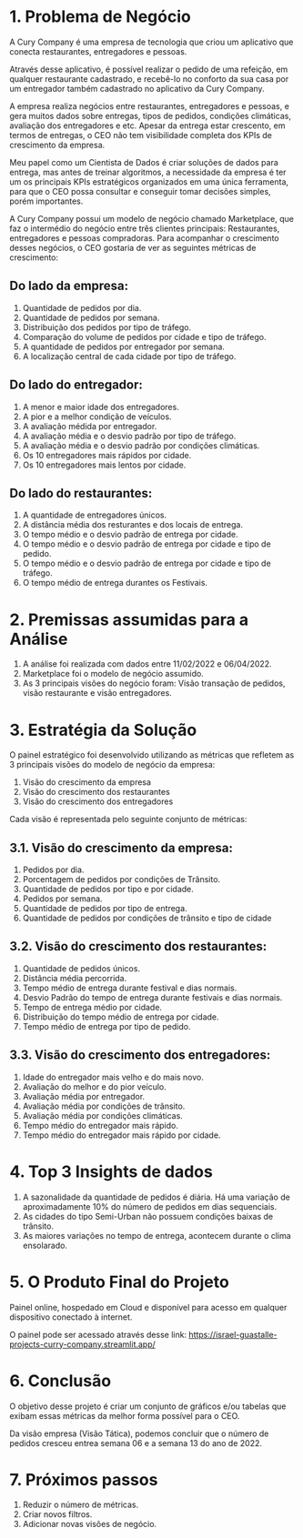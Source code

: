 # 1. Problema de Negócio

A Cury Company é uma empresa de tecnologia que criou um aplicativo que conecta restaurantes, entregadores e pessoas.

Através desse aplicativo, é possível realizar o pedido de uma refeição, em qualquer restaurante cadastrado, e recebê-lo no conforto da sua casa por um entregador também cadastrado no aplicativo da Cury Company.

A empresa realiza negócios entre restaurantes, entregadores e pessoas, e gera muitos dados sobre entregas, tipos de pedidos, condições climáticas, avaliação dos
entregadores e etc. Apesar da entrega estar crescento, em termos de entregas, o CEO não tem visibilidade completa dos KPIs de crescimento da empresa.

Meu papel como um Cientista de Dados é criar soluções de dados para entrega, mas antes de treinar algoritmos, a necessidade da empresa é ter um os
principais KPIs estratégicos organizados em uma única ferramenta, para que o CEO possa consultar e conseguir tomar decisões simples, porém importantes.

A Cury Company possui um modelo de negócio chamado Marketplace, que faz o intermédio do negócio entre três clientes principais: Restaurantes, entregadores e
pessoas compradoras. Para acompanhar o crescimento desses negócios, o CEO gostaria de ver as seguintes métricas de crescimento:

## Do lado da empresa:

1. Quantidade de pedidos por dia.
2. Quantidade de pedidos por semana.
3. Distribuição dos pedidos por tipo de tráfego.
4. Comparação do volume de pedidos por cidade e tipo de tráfego.
4. A quantidade de pedidos por entregador por semana.
5. A localização central de cada cidade por tipo de tráfego.

## Do lado do entregador:

1. A menor e maior idade dos entregadores.
2. A pior e a melhor condição de veículos.
3. A avaliação médida por entregador.
4. A avaliação média e o desvio padrão por tipo de tráfego.
5. A avaliação média e o desvio padrão por condições climáticas.
6. Os 10 entregadores mais rápidos por cidade.
7. Os 10 entregadores mais lentos por cidade.

## Do lado do restaurantes:

1. A quantidade de entregadores únicos.
2. A distância média dos resturantes e dos locais de entrega.
3. O tempo médio e o desvio padrão de entrega por cidade.
4. O tempo médio e o desvio padrão de entrega por cidade e tipo de pedido.
5. O tempo médio e o desvio padrão de entrega por cidade e tipo de tráfego.
6. O tempo médio de entrega durantes os Festivais.

# 2. Premissas assumidas para a Análise

1. A análise foi realizada com dados entre 11/02/2022 e 06/04/2022.
2. Marketplace foi o modelo de negócio assumido.
3. As 3 principais visões do negócio foram: Visão transação de pedidos, visão restaurante e visão entregadores.

# 3. Estratégia da Solução

O painel estratégico foi desenvolvido utilizando as métricas que refletem as 3 principais visões do modelo de negócio da empresa:

1. Visão do crescimento da empresa
2. Visão do crescimento dos restaurantes
3. Visão do crescimento dos entregadores

Cada visão é representada pelo seguinte conjunto de métricas:

## 3.1. Visão do crescimento da empresa:
  1. Pedidos por dia.
  2. Porcentagem de pedidos por condições de Trânsito.
  3. Quantidade de pedidos por tipo e por cidade.
  4. Pedidos por semana.
  5. Quantidade de pedidos por tipo de entrega.
  6. Quantidade de pedidos por condições de trânsito e tipo de cidade

## 3.2. Visão do crescimento dos restaurantes:
  1. Quantidade de pedidos únicos.
  2. Distância média percorrida.
  3. Tempo médio de entrega durante festival e dias normais.
  4. Desvio Padrão do tempo de entrega durante festivais e dias normais.
  5. Tempo de entrega médio por cidade.
  6. Distribuição do tempo médio de entrega por cidade.
  7. Tempo médio de entrega por tipo de pedido.

## 3.3. Visão do crescimento dos entregadores:
  1. Idade do entregador mais velho e do mais novo.
  2. Avaliação do melhor e do pior veículo.
  3. Avaliação média por entregador.
  4. Avaliação média por condições de trânsito.
  5. Avaliação média por condições climáticas.
  6. Tempo médio do entregador mais rápido.
  7. Tempo médio do entregador mais rápido por cidade.

# 4. Top 3 Insights de dados

1. A sazonalidade da quantidade de pedidos é diária. Há uma variação de aproximadamente 10% do número de pedidos em dias sequenciais.
2. As cidades do tipo Semi-Urban não possuem condições baixas de trânsito.
3. As maiores variações no tempo de entrega, acontecem durante o clima ensolarado. 

# 5. O Produto Final do Projeto

Painel online, hospedado em Cloud e disponível para acesso em qualquer dispositivo conectado à internet.

O painel pode ser acessado através desse link: https://israel-guastalle-projects-curry-company.streamlit.app/

# 6. Conclusão

O objetivo desse projeto é criar um conjunto de gráficos e/ou tabelas que exibam essas métricas da melhor forma possível para o CEO. 

Da visão empresa (Visão Tática), podemos concluir que o número de pedidos cresceu entrea semana 06 e a semana 13 do ano de 2022.

# 7. Próximos passos

1. Reduzir o número de métricas.
2. Criar novos filtros.
3. Adicionar novas visões de negócio.







